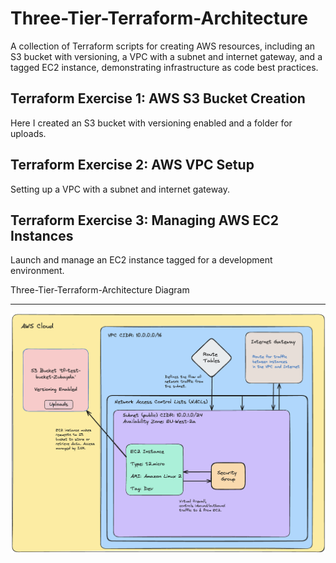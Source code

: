 # Three-Tier-Terraform-Architecture


A collection of Terraform scripts for creating AWS resources, including an S3 bucket with versioning, a VPC with a subnet and internet gateway, and a tagged EC2 instance, demonstrating infrastructure as code best practices.


## Terraform Exercise 1: AWS S3 Bucket Creation

Here I created an S3 bucket with versioning enabled and a folder for uploads.

## Terraform Exercise 2: AWS VPC Setup

Setting up a VPC with a subnet and internet gateway.

## Terraform Exercise 3: Managing AWS EC2 Instances

Launch and manage an EC2 instance tagged for a development environment.


Three-Tier-Terraform-Architecture Diagram

---

![Diagram](https://github.com/Zhagi/Three-Tier-Terraform-Architecture/blob/main/3%20Tier%20Terraform%20Architecture%20Diagram.png?raw=true)

